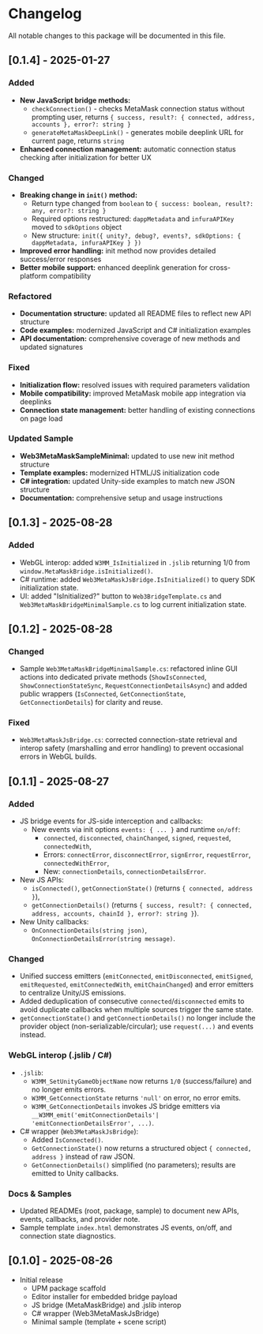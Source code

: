# Changelog

All notable changes to this package will be documented in this file.

## [0.1.4] - 2025-01-27
### Added
- **New JavaScript bridge methods:**
  - `checkConnection()` - checks MetaMask connection status without prompting user, returns `{ success, result?: { connected, address, accounts }, error?: string }`
  - `generateMetaMaskDeepLink()` - generates mobile deeplink URL for current page, returns `string`
- **Enhanced connection management:** automatic connection status checking after initialization for better UX

### Changed
- **Breaking change in `init()` method:**
  - Return type changed from `boolean` to `{ success: boolean, result?: any, error?: string }`
  - Required options restructured: `dappMetadata` and `infuraAPIKey` moved to `sdkOptions` object
  - New structure: `init({ unity?, debug?, events?, sdkOptions: { dappMetadata, infuraAPIKey } })`
- **Improved error handling:** init method now provides detailed success/error responses
- **Better mobile support:** enhanced deeplink generation for cross-platform compatibility

### Refactored
- **Documentation structure:** updated all README files to reflect new API structure
- **Code examples:** modernized JavaScript and C# initialization examples
- **API documentation:** comprehensive coverage of new methods and updated signatures

### Fixed
- **Initialization flow:** resolved issues with required parameters validation
- **Mobile compatibility:** improved MetaMask mobile app integration via deeplinks
- **Connection state management:** better handling of existing connections on page load

### Updated Sample
- **Web3MetaMaskSampleMinimal:** updated to use new init method structure
- **Template examples:** modernized HTML/JS initialization code
- **C# integration:** updated Unity-side examples to match new JSON structure
- **Documentation:** comprehensive setup and usage instructions

## [0.1.3] - 2025-08-28
### Added
- WebGL interop: added `W3MM_IsInitialized` in `.jslib` returning 1/0 from `window.MetaMaskBridge.isInitialized()`.
- C# runtime: added `Web3MetaMaskJsBridge.IsInitialized()` to query SDK initialization state.
- UI: added "IsInitialized?" button to `Web3BridgeTemplate.cs` and `Web3MetaMaskBridgeMinimalSample.cs` to log current initialization state.

## [0.1.2] - 2025-08-28
### Changed
- Sample `Web3MetaMaskBridgeMinimalSample.cs`: refactored inline GUI actions into dedicated private methods (`ShowIsConnected`, `ShowConnectionStateSync`, `RequestConnectionDetailsAsync`) and added public wrappers (`IsConnected`, `GetConnectionState`, `GetConnectionDetails`) for clarity and reuse.

### Fixed
- `Web3MetaMaskJsBridge.cs`: corrected connection-state retrieval and interop safety (marshalling and error handling) to prevent occasional errors in WebGL builds.

## [0.1.1] - 2025-08-27
### Added
- JS bridge events for JS-side interception and callbacks:
  - New events via init options `events: { ... }` and runtime `on/off`:
    - `connected`, `disconnected`, `chainChanged`, `signed`, `requested`, `connectedWith`,
    - Errors: `connectError`, `disconnectError`, `signError`, `requestError`, `connectedWithError`,
    - New: `connectionDetails`, `connectionDetailsError`.
- New JS APIs:
  - `isConnected()`, `getConnectionState()` (returns `{ connected, address }`),
  - `getConnectionDetails()` (returns `{ success, result?: { connected, address, accounts, chainId }, error?: string }`).
- New Unity callbacks:
  - `OnConnectionDetails(string json)`, `OnConnectionDetailsError(string message)`.

### Changed
- Unified success emitters (`emitConnected`, `emitDisconnected`, `emitSigned`, `emitRequested`, `emitConnectedWith`, `emitChainChanged`) and error emitters to centralize Unity/JS emissions.
- Added deduplication of consecutive `connected`/`disconnected` emits to avoid duplicate callbacks when multiple sources trigger the same state.
- `getConnectionState()` and `getConnectionDetails()` no longer include the provider object (non-serializable/circular); use `request(...)` and events instead.

### WebGL interop (.jslib / C#)
- `.jslib`:
  - `W3MM_SetUnityGameObjectName` now returns `1/0` (success/failure) and no longer emits errors.
  - `W3MM_GetConnectionState` returns `'null'` on error, no error emits.
  - `W3MM_GetConnectionDetails` invokes JS bridge emitters via `__W3MM_emit('emitConnectionDetails'| 'emitConnectionDetailsError', ...)`.
- C# wrapper (`Web3MetaMaskJsBridge`):
  - Added `IsConnected()`.
  - `GetConnectionState()` now returns a structured object `{ connected, address }` instead of raw JSON.
  - `GetConnectionDetails()` simplified (no parameters); results are emitted to Unity callbacks.

### Docs & Samples
- Updated READMEs (root, package, sample) to document new APIs, events, callbacks, and provider note.
- Sample template `index.html` demonstrates JS events, on/off, and connection state diagnostics.

## [0.1.0] - 2025-08-26
- Initial release
  - UPM package scaffold
  - Editor installer for embedded bridge payload
  - JS bridge (MetaMaskBridge) and .jslib interop
  - C# wrapper (Web3MetaMaskJsBridge)
  - Minimal sample (template + scene script)
